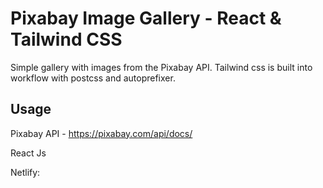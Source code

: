 # Pixabay Image Gallery - React & Tailwind CSS 

Simple gallery with images from the Pixabay API. Tailwind css is built into workflow with postcss and autoprefixer.

## Usage
Pixabay API - https://pixabay.com/api/docs/


React Js


Netlify: 